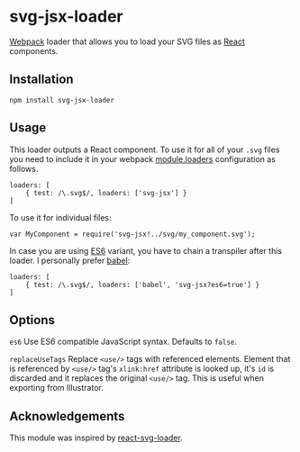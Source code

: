# svg-jsx-loader

[Webpack](http://webpack.github.io/) loader that allows you to load your SVG files as [React](http://facebook.github.io/react/) components.

## Installation

    npm install svg-jsx-loader

## Usage

This loader outputs a React component. To use it for all of your `.svg` files you need to include it in your webpack [module.loaders](http://webpack.github.io/docs/configuration.html#module-loaders) configuration as follows.

	loaders: [
    	{ test: /\.svg$/, loaders: ['svg-jsx'] }
    ]

To use it for individual files:

	var MyComponent = require('svg-jsx!../svg/my_component.svg');

In case you are using [ES6](#es6) variant, you have to chain a transpiler after this loader. I personally prefer [babel](https://babeljs.io/):

    loaders: [
    	{ test: /\.svg$/, loaders: ['babel', 'svg-jsx?es6=true'] }
    ]

## Options

<a name="es6"></a> `es6` Use ES6 compatible JavaScript syntax. Defaults to `false`.

`replaceUseTags` Replace `<use/>` tags with referenced elements. Element that is referenced by `<use/>` tag's `xlink:href` attribute is looked up, it's `id`
is discarded and it replaces the original `<use/>` tag. This is useful when exporting from Illustrator.

## Acknowledgements

This module was inspired by [react-svg-loader](https://github.com/boopathi/react-svg-loader).
